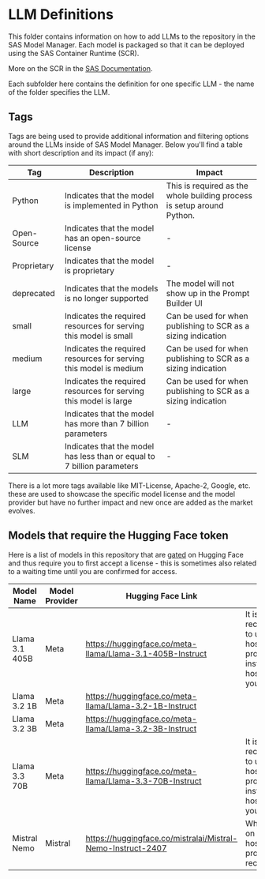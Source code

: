 # LLM Definitions

This folder contains information on how to add LLMs to the repository in the SAS Model Manager. Each model is packaged so that it can be deployed using the SAS Container Runtime (SCR).

More on the SCR in the [SAS Documentation](https://go.documentation.sas.com/doc/en/mascrtcdc/default/mascrtag/titlepage.htm).

Each subfolder here contains the definition for one specific LLM - the name of the folder specifies the LLM.

## Tags

Tags are being used to provide additional information and filtering options around the LLMs inside of SAS Model Manager. Below you'll find a table with short description and its impact (if any):

| Tag         | Description                                                  | Impact                                                       |
| ----------- | ------------------------------------------------------------ | ------------------------------------------------------------ |
| Python      | Indicates that the model is implemented in Python            | This is required as the whole building process is setup around Python. |
| Open-Source | Indicates that the model has an open-source license          | -                                                            |
| Proprietary | Indicates that the model is proprietary                      | -                                                            |
| deprecated  | Indicates that the models is no longer supported             | The model will not show up in the Prompt Builder UI          |
| small       | Indicates the required resources for serving this model is small | Can be used for when publishing to SCR as a sizing indication |
| medium      | Indicates the required resources for serving this model is medium | Can be used for when publishing to SCR as a sizing indication |
| large       | Indicates the required resources for serving this model is large | Can be used for when publishing to SCR as a sizing indication |
| LLM         | Indicates that the model has more than 7 billion parameters  | -                                                            |
| SLM         | Indicates that the model has less than or equal to 7 billion parameters | -                                                            |

There is a lot more tags available like MIT-License, Apache-2, Google, etc. these are used to showcase the specific model license and the model provider but have no further impact and new once are added as the market evolves.

## Models that require the Hugging Face token

Here is a list of models in this repository that are [gated](https://huggingface.co/docs/hub/en/models-gated) on Hugging Face and thus require you to first accept a license - this is sometimes also related to a waiting time until you are confirmed for access.

| Model Name     | Model Provider | Hugging Face Link                                           | Note                                                         |
| -------------- | -------------- | ----------------------------------------------------------- | ------------------------------------------------------------ |
| Llama 3.1 405B | Meta           | https://huggingface.co/meta-llama/Llama-3.1-405B-Instruct   | It is recommended to use a hosting provider, instead of hosting it yourself. |
| Llama 3.2 1B   | Meta           | https://huggingface.co/meta-llama/Llama-3.2-1B-Instruct     |                                                              |
| Llama 3.2 3B   | Meta           | https://huggingface.co/meta-llama/Llama-3.2-3B-Instruct     |                                                              |
| Llama 3.3 70B  | Meta           | https://huggingface.co/meta-llama/Llama-3.3-70B-Instruct    | It is recommended to use a hosting provider, instead of hosting it yourself. |
| Mistral Nemo   | Mistral        | https://huggingface.co/mistralai/Mistral-Nemo-Instruct-2407 | While it runs on just CPU a hosting provider is recommended. |


